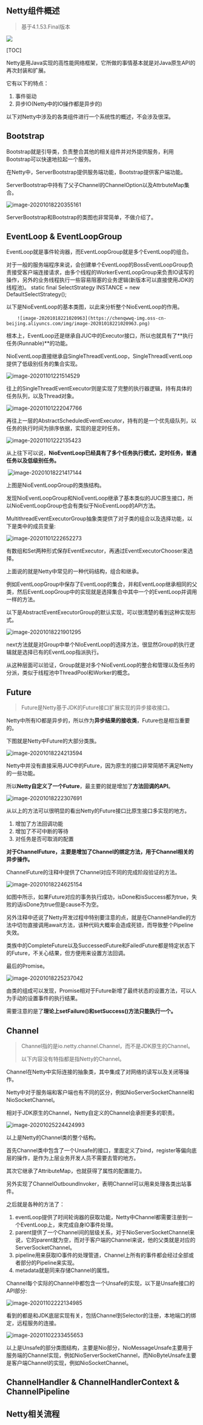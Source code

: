## Netty组件概述

>  基于4.1.53.Final版本

![](https://chenqwwq-img.oss-cn-beijing.aliyuncs.com/img/image-20201018222617287.png)



[TOC]

Netty是用Java实现的高性能网络框架，它所做的事情基本就是对Java原生API的再次封装和扩展。

它有以下的特点：

1. 事件驱动
2. 异步IO(Netty中的IO操作都是异步的)



以下对Netty中涉及的各类组件进行一个系统性的概述，不会涉及很深。

## Bootstrap

Bootstrap就是引导类，负责整合其他的相关组件并对外提供服务，利用Bootstrap可以快速地拉起一个服务。

在Netty中，ServerBootstrap提供服务端功能，Bootstrap提供客户端功能。

ServerBootstrap中持有了父子Channel的ChannelOption以及AttrbuteMap集合。



  ![image-20201018220355161](https://chenqwwq-img.oss-cn-beijing.aliyuncs.com/img/image-20201018220355161.png)

ServerBootstrap和Bootstrap的类图也非常简单，不做介绍了。



## EventLoop & EventLoopGroup

EventLoop就是事件轮询器，而EventLoopGroup就是多个EventLoop的组合。

对于一般的服务端程序来说，会创建单个EventLoop的BossEventLoopGroup负责接受客户端连接请求，由多个线程的WorkerEventLoopGroup来负责IO读写的操作，另外的业务线程执行一些容易阻塞的业务逻辑(新版本可以直接使用JDK的线程池)。    static final SelectStrategy INSTANCE = new DefaultSelectStrategy();

以下是NioEventLoop的基本类图，以此来分析整个NioEventLoop的作用。

 		![image-20201018221020963](https://chenqwwq-img.oss-cn-beijing.aliyuncs.com/img/image-20201018221020963.png)



根本上，EventLoop还是继承自JUC中的Executor接口，所以也就具有了**执行任务(Runnable)**的功能。

NioEventLoop直接继承自SingleThreadEventLoop，SingleThreadEventLoop提供了低级别任务的集合实现。

![image-20201101221514529](/home/chen/Pictures/image-20201101221514529.png)

往上的SingleThreadEventExecutor则是实现了完整的执行器逻辑，持有具体的任务队列，以及Thread对象。

![image-20201101222047766](/home/chen/Pictures/image-20201101222047766.png)

再往上一层的AbstractScheduledEventExecutor，持有的是一个优先级队列，以任务的执行时间为排序依据，实现的是定时任务。

![image-20201101222135423](/home/chen/Pictures/image-20201101222135423.png)

从上往下可以说，**NioEventLoop已经具有了多个任务执行模式，定时任务，普通任务以及低级别任务。**



​		 ![image-20201018221417144](https://chenqwwq-img.oss-cn-beijing.aliyuncs.com/img/image-20201018221417144.png)

上图是NioEventLoopGroup的类族结构。

发现NioEventLoopGroup和NioEventLoop继承了基本类似的JUC原生接口，所以NioEventLoopGroup也会有类似于NioEventLoop的API方法。

MultithreadEventExecutorGroup抽象类提供了对子类的组合以及选择功能，以下是类中的成员变量:

![image-20201101222652273](/home/chen/Pictures/image-20201101222652273.png)

有数组和Set两种形式保存EventExecutor，再通过EventExecutorChooser来选择。

上面说的就是Netty中常见的一种代码结构，组合和继承。

例如EventLoopGroup中保存了EventLoop的集合，并和EventLoop继承相同的父类，然后EventLoopGroup中的实现就是选择集合中其中一个的EventLoop并调用一样的方法。

以下是AbstractEventExecutorGroup的默认实现，可以很清楚的看到这种实现形式。

![image-20201018221901295](https://chenqwwq-img.oss-cn-beijing.aliyuncs.com/img/image-20201018221901295.png)

next方法就是对Group中单个NIoEventLoop的选择方法，很显然Group的执行逻辑就是选择已有的EventLoop指派执行。

从这种层面可以验证，Group就是对多个NioEventLoop的整合和管理以及任务的分派，类似于线程池中ThreadPool和Worker的概念。



## Future

> Future是Netty基于JDK的Future接口扩展实现的异步接收接口。

Netty中所有IO都是异步的，所以作为**异步结果的接收类**，Future也是相当重要的。

下图就是Netty中Future的大部分类族。

![image-20201018224213594](https://chenqwwq-img.oss-cn-beijing.aliyuncs.com/img/image-20201018224213594.png)

Netty中并没有直接采用JUC中的Future，因为原生的接口非常简陋不满足Netty的一些功能。

所以**Netty自定义了一个Future**，最主要的就是增加了**方法回调的API**。

![image-20201018222307691](https://chenqwwq-img.oss-cn-beijing.aliyuncs.com/img/image-20201018222307691.png)

从以上的方法可以很明显的看出Netty的Future接口比原生接口多实现的地方。

1. 增加了方法回调功能
2. 增加了不可中断的等待
3. 对任务是否可取消的配置



**对于ChannelFuture，主要是增加了Channel的绑定方法，用于Channel相关的异步操作。**

ChannelFuture的注释中提供了Channel对应不同的完成阶段验证的方法。

![image-20201018224625154](https://chenqwwq-img.oss-cn-beijing.aliyuncs.com/img/image-20201018224625154.png)

如图中所示，如果Future对应的事务执行成功，isDone和isSuccess都为true，失败的话isDone为true但是cause不为空。

另外注释中还说了Netty开发过程中特别要注意的点，就是在ChannelHandle的方法中切勿直接调用await方法，该种代码大概率会造成死锁，而导致整个Pipeline失效。

类族中的CompleteFuture以及SuccessedFuture和FailedFuture都是特定状态下的Future，不关心结果，但方便用来设置方法回调。



最后的Promise。

![image-20201018225237042](https://chenqwwq-img.oss-cn-beijing.aliyuncs.com/img/image-20201018225237042.png)

由类的组成可以发现，Promise相对于Future新增了最终状态的设置方法，可以人为手动的设置事件的执行结果。

需要注意的是了**理论上setFailure()和setSuccess()方法只能执行一个。**



## Channel

> Channel指的是io.netty.channel.Channel，而不是JDK原生的Channel。
>
> 以下内容没有特指都是指Netty的Channel。

Channel在Netty中实际连接的抽象类，其中集成了对网络的读写以及关闭等操作。

Netty中对于服务端和客户端也有不同的区分，例如NioServerSocketChannel和NioSocketChannel。

相对于JDK原生的Channel，Netty自定义的Channel会承担更多的职责。

![image-20201025224424993](/home/chen/Pictures/image-20201025224424993.png)

以上是Netty的Channel类的整个结构。

首先Channel类中包含了一个Unsafe的接口，里面定义了bind，register等偏向底层的操作，是作为上层业务开发人员不需要去管的地方。

其次它继承了AttributeMap，也就获得了属性的配置能力。

另外实现了ChannelOutboundInvoker，表明Channel可以用来处理各类出站事件。

之后就是各种的方法了：

1. eventLoop提供了时间轮询器的获取功能，Netty中Channel都需要注册到一个EventLoop上，来完成自身IO事件处理。
2. parent提供了一个Channel间的层级关系，对于NioServerSocketChannel来说，它的parent就为空，而对于客户端的Channel来说，他的父类就是对应的ServerSocketChannel。
3. pipeline用来获取IO事件的处理管道，Channel上所有的事件都会经过全部或者部分的Pipeline来实现。
4. metadata就是同来存储Channel的属性。



Channel每个实际的Channel中都包含一个Unsafe的实现，以下是Unsafe接口的API部分:

![image-20201102222134985](/home/chen/Pictures/image-20201102222134985.png)

看到的都是和JDK底层实现有关，包括Channel到Selector的注册，本地端口的绑定，远程服务的连接。

![image-20201102233455653](/home/chen/Pictures/image-20201102233455653.png)

以上是Unsafe的部分类图结构，主要是Nio部分，NioMessageUnsafe主要用于服务端的Channel实现，例如NioServerSocketChannel，而NioByteUnsafe主要是客户端Channel的实现，例如NioSocketChannel。

## ChannelHandler & ChannelHandlerContext & ChannelPipeline






## Netty相关流程

